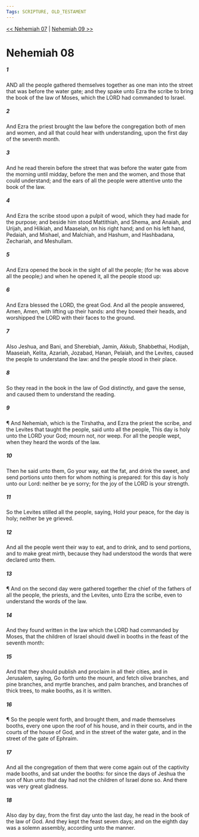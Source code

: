 ```yaml
---
Tags: SCRIPTURE, OLD_TESTAMENT
---
```


[<< Nehemiah 07](OLD_TESTAMENT/16_Nehemiah/Nehemiah_07.md) | [Nehemiah 09 >>](OLD_TESTAMENT/16_Nehemiah/Nehemiah_09.md)

# Nehemiah 08

##### 1
 AND all the people gathered themselves together as one man into the street that was before the water gate; and they spake unto Ezra the scribe to bring the book of the law of Moses, which the LORD had commanded to Israel.
##### 2
 And Ezra the priest brought the law before the congregation both of men and women, and all that could hear with understanding, upon the first day of the seventh month.
##### 3
 And he read therein before the street that was before the water gate from the morning until midday, before the men and the women, and those that could understand; and the ears of all the people were attentive unto the book of the law.
##### 4
 And Ezra the scribe stood upon a pulpit of wood, which they had made for the purpose; and beside him stood Mattithiah, and Shema, and Anaiah, and Urijah, and Hilkiah, and Maaseiah, on his right hand; and on his left hand, Pedaiah, and Mishael, and Malchiah, and Hashum, and Hashbadana, Zechariah, and Meshullam.
##### 5
 And Ezra opened the book in the sight of all the people; (for he was above all the people;) and when he opened it, all the people stood up:
##### 6
 And Ezra blessed the LORD, the great God.  And all the people answered, Amen, Amen, with lifting up their hands: and they bowed their heads, and worshipped the LORD with their faces to the ground.
##### 7
 Also Jeshua, and Bani, and Sherebiah, Jamin, Akkub, Shabbethai, Hodijah, Maaseiah, Kelita, Azariah, Jozabad, Hanan, Pelaiah, and the Levites, caused the people to understand the law: and the people stood in their place.
##### 8
 So they read in the book in the law of God distinctly, and gave the sense, and caused them to understand the reading.
##### 9
 ¶ And Nehemiah, which is the Tirshatha, and Ezra the priest the scribe, and the Levites that taught the people, said unto all the people, This day is holy unto the LORD your God; mourn not, nor weep.  For all the people wept, when they heard the words of the law.
##### 10
 Then he said unto them, Go your way, eat the fat, and drink the sweet, and send portions unto them for whom nothing is prepared: for this day is holy unto our Lord: neither be ye sorry; for the joy of the LORD is your strength.
##### 11
 So the Levites stilled all the people, saying, Hold your peace, for the day is holy; neither be ye grieved.
##### 12
 And all the people went their way to eat, and to drink, and to send portions, and to make great mirth, because they had understood the words that were declared unto them.
##### 13
 ¶ And on the second day were gathered together the chief of the fathers of all the people, the priests, and the Levites, unto Ezra the scribe, even to understand the words of the law.
##### 14
 And they found written in the law which the LORD had commanded by Moses, that the children of Israel should dwell in booths in the feast of the seventh month:
##### 15
 And that they should publish and proclaim in all their cities, and in Jerusalem, saying, Go forth unto the mount, and fetch olive branches, and pine branches, and myrtle branches, and palm branches, and branches of thick trees, to make booths, as it is written.
##### 16
 ¶ So the people went forth, and brought them, and made themselves booths, every one upon the roof of his house, and in their courts, and in the courts of the house of God, and in the street of the water gate, and in the street of the gate of Ephraim.
##### 17
 And all the congregation of them that were come again out of the captivity made booths, and sat under the booths: for since the days of Jeshua the son of Nun unto that day had not the children of Israel done so.  And there was very great gladness.
##### 18
 Also day by day, from the first day unto the last day, he read in the book of the law of God.  And they kept the feast seven days; and on the eighth day was a solemn assembly, according unto the manner.
